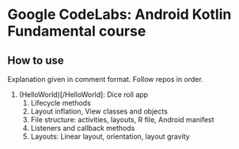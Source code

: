 # Google CodeLabs: Android Kotlin Fundamental course

## How to use
Explanation given in comment format. Follow repos in order.
1. (HelloWorld)[/HelloWorld]: Dice roll app
    1. Lifecycle methods
    2. Layout inflation, View classes and objects
    3. File structure: activities, layouts, R file, Android manifest
    4. Listeners and callback methods
    5. Layouts: Linear layout, orientation, layout gravity
